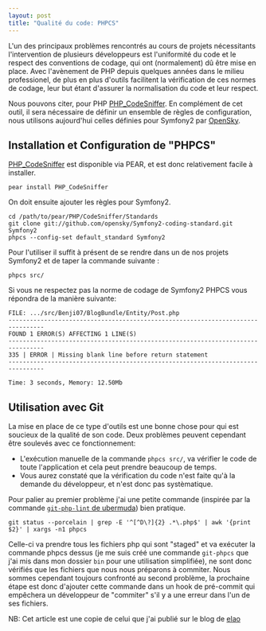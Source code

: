 ```yaml
---
layout: post
title: "Qualité du code: PHPCS"
---
```


L'un des principaux problèmes rencontrés au cours de projets nécessitants l'intervention de plusieurs développeurs est l'uniformité du code et le respect des conventions de codage, qui ont (normalement) dû être mise en place.
Avec l'avènement de PHP depuis quelques années dans le milieu professionel, de plus en plus d'outils facilitent la vérification de ces normes de codage, leur but étant d'assurer la normalisation du code et leur respect.

Nous pouvons citer, pour PHP [PHP_CodeSniffer][phpcs].
En complément de cet outil, il sera nécessaire de définir un ensemble de règles de configuration, nous utilisons aujourd'hui celles définies pour Symfony2 par [OpenSky][opensky].

[phpcs]: http://pear.php.net/package/PHP_CodeSniffer
[opensky]: http://github.com/opensky/Symfony2-coding-standard

## Installation et Configuration de "PHPCS"

[PHP_CodeSniffer][phpcs] est disponible via PEAR, et est donc relativement facile à installer.

    pear install PHP_CodeSniffer

On doit ensuite ajouter les règles pour Symfony2.

    cd /path/to/pear/PHP/CodeSniffer/Standards
    git clone git://github.com/opensky/Symfony2-coding-standard.git Symfony2
    phpcs --config-set default_standard Symfony2

Pour l'utiliser il suffit à présent de se rendre dans un de nos projets Symfony2 et de taper la commande suivante :

    phpcs src/

Si vous ne respectez pas la norme de codage de Symfony2 PHPCS vous répondra de la manière suivante:

    FILE: .../src/Benji07/BlogBundle/Entity/Post.php
    --------------------------------------------------------------------------------
    FOUND 1 ERROR(S) AFFECTING 1 LINE(S)
    --------------------------------------------------------------------------------
    335 | ERROR | Missing blank line before return statement
    --------------------------------------------------------------------------------

    Time: 3 seconds, Memory: 12.50Mb

## Utilisation avec Git

La mise en place de ce type d'outils est une bonne chose pour qui est soucieux de la qualité de son code. Deux problèmes peuvent  cependant être soulevés avec ce fonctionnement:

- L'exécution manuelle de la commande `phpcs src/`, va vérifier le code de toute l'application et cela peut prendre beaucoup de temps.
- Vous aurez constaté que la vérification du code n'est faite qu'à la demande du développeur, et n'est donc pas systèmatique.

Pour palier au premier problème j'ai une petite commande (inspirée par la commande [`git-php-lint` de ubermuda][git-php-lint]) bien pratique.

    git status --porcelain | grep -E '^[^D\?]{2} .*\.php$' | awk '{print $2}' | xargs -n1 phpcs

Celle-ci va prendre tous les fichiers php qui sont "staged" et va exécuter la commande phpcs dessus (je me suis créé une commande `git-phpcs` que j'ai mis dans mon dossier `bin` pour une utilisation simplifiée), ne sont donc vérifiés que les fichiers que nous nous préparons à commiter.
Nous sommes cependant toujours confronté au second problème, la prochaine étape est donc d'ajouter cette commande dans un hook de pré-commit qui empêchera un développeur de "commiter" s'il y a une erreur dans l'un de ses fichiers.

[git-php-lint]: https://github.com/ubermuda/dotfiles/blob/master/bin/git-php-lint


NB: Cet article est une copie de celui que j'ai publié sur le blog de [elao](http://www.elao.com/blog)
